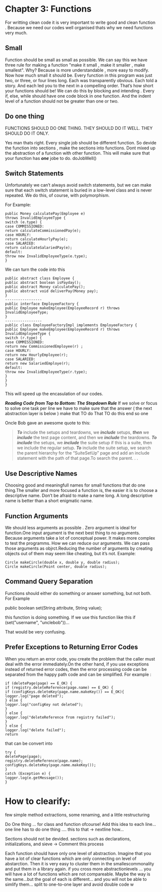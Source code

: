 # Chapter 3: Functions
For writting clean code it is very important to write good and clean function . Because we need our codes well organised thats why we need functions very much.

## Small
Function should be small as small as possible. We can say this we have three rule for making a function "make it small , make it smaller , make smallest". 
Why? Because is more understandable , more easy to modify. 
Now how much small it should be. Every function in this program
was just two, or three, or four lines long. Each was transparently obvious. Each told
a story. And each led you to the next in a compelling order. That’s how short your functions
should be!
We can do this by blocking and intending . Every if, else, while should have one code block in one function. And the indent level of a function should not be greater than one or two. 

## Do one thing
FUNCTIONS SHOULD DO ONE THING. THEY SHOULD DO IT WELL.
THEY SHOULD DO IT ONLY.

Yes man thats right. Every single job should be different function. So devide the function into sections , make the sections into functions. Dont mixed up the abstraction of a function with other function. This will make sure that your function has ***one*** jobe to do.  doJobWell()

## Switch Statements
Unfortunately
we can’t always avoid switch statements, but we can make sure that each switch
statement is buried in a low-level class and is never repeated. We do this, of course, with
polymorphism.

For Example:
```
public Money calculatePay(Employee e)
throws InvalidEmployeeType {
switch (e.type) {
case COMMISSIONED:
return calculateCommissionedPay(e);
case HOURLY:
return calculateHourlyPay(e);
case SALARIED:
return calculateSalariedPay(e);
default:
throw new InvalidEmployeeType(e.type);
}
```
We can turn the code into this
```
public abstract class Employee {
public abstract boolean isPayday();
public abstract Money calculatePay();
public abstract void deliverPay(Money pay);
}
-----------------
public interface EmployeeFactory {
public Employee makeEmployee(EmployeeRecord r) throws InvalidEmployeeType;
}
-----------------
public class EmployeeFactoryImpl implements EmployeeFactory {
public Employee makeEmployee(EmployeeRecord r) throws InvalidEmployeeType {
switch (r.type) {
case COMMISSIONED:
return new CommissionedEmployee(r) ;
case HOURLY:
return new HourlyEmployee(r);
case SALARIED:
return new SalariedEmploye(r);
default:
throw new InvalidEmployeeType(r.type);
}
}
}
```
This will speed up the encasulation of our codes. 

***Reading Code from Top to Bottom: The Stepdown Rule***
If we solve or focus to solve one task per line we have to make sure that the answer ( the next abstraction layer is below )
make that TO do That TO do this end so one

Oncle Bob gave an awesome quote to this:
> ***To*** include the setups and teardowns, we ***include*** setups, ***then*** we ***include*** the test page content, and then we ***include*** the teardowns.
> ***To include*** the setups, we ***include*** the suite setup if this is a suite, then we include the regular setup.
> ***To*** include the suite setup, we search the parent hierarchy for the “SuiteSetUp” page
> and add an include statement with the path of that page.To search the parent. . .


## Use Descriptive Names

Choosing good and meaningfull names for small functions that do one thing.The smaller and more focused a function is, the easier it is to choose a descriptive
name. Don’t be afraid to make a name long. A long descriptive name is better than a short
enigmatic name.

## Function Arguments
We should less arguments as possible . Zero argument is ideal for function.One input argument is the next best thing to no arguments. Because arguments take a lot of conceptual power. It makes more complex to test the programms. 
How we can reduce our arguments. We can pass those arguments as objrct.Reducing the number of arguments by creating objects out of them may seem like
cheating, but it’s not.
Example:
```
Circle makeCircle(double x, double y, double radius);
Circle makeCircle(Point center, double radius);
```
## Command Query Separation
Functions should either do something or answer something, but not both. For Example

public boolean set(String attribute, String value);

this function is doing something. If we use this function like this
if (set("username", "unclebob"))...

That would be very confusing. 
## Prefer Exceptions to Returning Error Codes
When you return an error code, you create the problem that the caller must deal with
the error immediately.On the other hand, if you use exceptions instead of returned error codes, then the error
processing code can be separated from the happy path code and can be simplified.
For example :
```
if (deletePage(page) == E_OK) {
if (registry.deleteReference(page.name) == E_OK) {
if (configKeys.deleteKey(page.name.makeKey()) == E_OK){
logger.log("page deleted");
} else {
logger.log("configKey not deleted");
}
} else {
logger.log("deleteReference from registry failed");
}
} else {
logger.log("delete failed");
return
```
that can be convert into 
```
try {
deletePage(page);
registry.deleteReference(page.name);
configKeys.deleteKey(page.name.makeKey());
}
catch (Exception e) {
logger.log(e.getMessage());
}
```
<h1>How to clearify:</h1>

few simple method extractions, some renaming, and a little restructuring

Do One thing ... for class and function ofcourse! Add this idea to each line... one line has to do one thing .... this to that -> nextline how...  

Sections should not be devided. sections such as declarations, initializations, and sieve -> Comment this process

Each function should have only one level of abstraction. Imagine that you have a lot of clear functions which are only connecting on level of abstarction. Then it is very easy to cluster them in the smallescommonality and put them in a library again. if you cross more abstractionlevels ... you will have a lot of functions which are not compareable. Maybe the way is the same...but the goal of each is different... and you will not be able to simlify them... split to one-to-one layer and avoid double code
w
